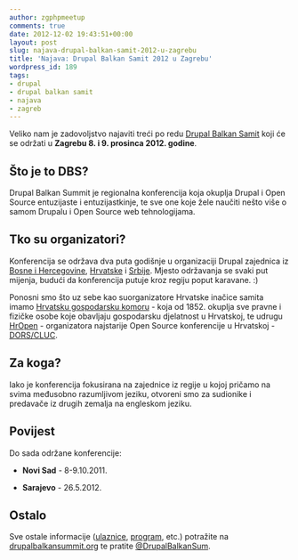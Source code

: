 ```yaml
---
author: zgphpmeetup
comments: true
date: 2012-12-02 19:43:51+00:00
layout: post
slug: najava-drupal-balkan-samit-2012-u-zagrebu
title: 'Najava: Drupal Balkan Samit 2012 u Zagrebu'
wordpress_id: 189
tags:
- drupal
- drupal balkan samit
- najava
- zagreb
---
```


Veliko nam je zadovoljstvo najaviti treći po redu [Drupal Balkan Samit](http://zagreb2012.drupalbalkansummit.org/hr) koji će se održati u **Zagrebu 8. i 9. prosinca 2012. godine**.



## Što je to DBS?


Drupal Balkan Summit je regionalna konferencija koja okuplja Drupal i Open Source entuzijaste i entuzijastkinje, te sve one koje žele naučiti nešto više o samom Drupalu i Open Source web tehnologijama.



## Tko su organizatori?


Konferencija se održava dva puta godišnje u organizaciji Drupal zajednica iz [Bosne i Hercegovine](http://www.drupal-bh.ba), [Hrvatske](http://www.drupalhr.org) i [Srbije](http://www.drupal.rs). Mjesto održavanja se svaki put mijenja, budući da konferencija putuje kroz regiju poput karavane. :)

Ponosni smo što uz sebe kao suorganizatore Hrvatske inačice samita imamo [Hrvatsku gospodarsku komoru](http://www.hgk.hr/) - koja od 1852. okuplja sve pravne i fizičke osobe koje obavljaju gospodarsku djelatnost u Hrvatskoj, te udrugu [HrOpen](http://www.open.hr/) - organizatora najstarije Open Source konferencije u Hrvatskoj - [DORS/CLUC](http://www.open.hr/dors/).



## Za koga?


Iako je konferencija fokusirana na zajednice iz regije u kojoj pričamo na svima međusobno razumljivom jeziku, otvoreni smo za sudionike i predavače iz drugih zemalja na engleskom jeziku.



## Povijest


Do sada održane konferencije:



	
  * **Novi Sad** - 8-9.10.2011.

	
  * **Sarajevo** - 26.5.2012.





## Ostalo


Sve ostale informacije ([ulaznice](http://zagreb2012.drupalbalkansummit.org/hr/ulaznice), [program](http://zagreb2012.drupalbalkansummit.org/hr/program), etc.) potražite na [drupalbalkansummit.org](http://zagreb2012.drupalbalkansummit.org/hr) te pratite [@DrupalBalkanSum](https://twitter.com/DrupalBalkanSum).
